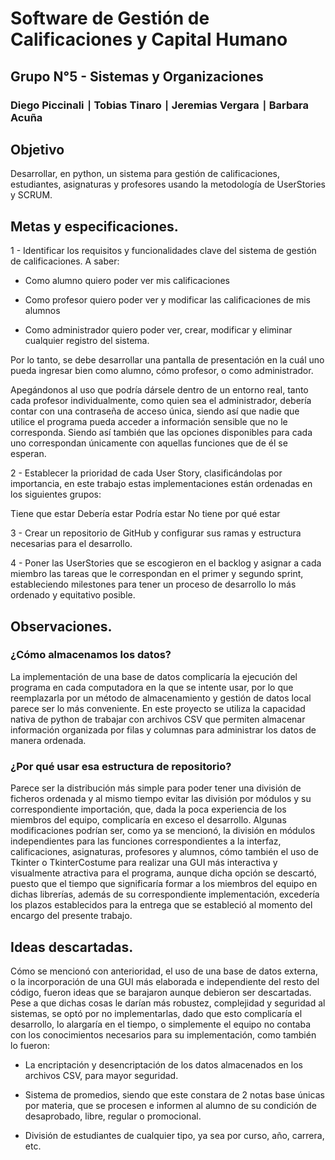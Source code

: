 # Software de Gestión de Calificaciones y Capital Humano
## Grupo N°5 - Sistemas y Organizaciones
### Diego Piccinali ∣ Tobias Tinaro ∣ Jeremias Vergara ∣ Barbara Acuña

## Objetivo

Desarrollar, en python, un sistema para gestión de calificaciones, estudiantes, asignaturas y profesores usando la metodología de UserStories y SCRUM.

## Metas y especificaciones.

1 - Identificar los requisitos y funcionalidades clave del sistema de gestión de calificaciones. A saber:

* Como alumno quiero poder ver mis calificaciones

* Como profesor quiero poder ver y modificar las calificaciones de mis alumnos

* Como administrador quiero poder ver, crear, modificar y eliminar cualquier registro del sistema.

Por lo tanto, se debe desarrollar una pantalla de presentación en la cuál uno pueda ingresar bien como alumno, cómo profesor, o como administrador.

Apegándonos al uso que podría dársele dentro de un entorno real, tanto cada profesor individualmente, como quien sea el administrador, debería contar con una contraseña de acceso única, siendo así que nadie que utilice el programa pueda acceder a información sensible que no le corresponda. Siendo así también que las opciones disponibles para cada uno correspondan únicamente con aquellas funciones que de él se esperan.

2 - Establecer la prioridad de cada User Story, clasificándolas por importancia, en este trabajo estas implementaciones están ordenadas en los siguientes grupos:

Tiene que estar
Debería estar
Podría estar
No tiene por qué estar


3 - Crear un repositorio de GitHub y configurar sus ramas y estructura necesarias para el desarrollo.


4 - Poner las UserStories que se escogieron en el backlog y asignar a cada miembro las tareas que le correspondan en el primer y segundo sprint, estableciendo milestones para tener un proceso de desarrollo lo más ordenado y equitativo posible.

## Observaciones.

### ¿Cómo almacenamos los datos?

La implementación de una base de datos complicaría la ejecución del programa en cada computadora en la que se intente usar, por lo que reemplazarla por un método de almacenamiento y gestión de datos local parece ser lo más conveniente.
En este proyecto se utiliza la capacidad nativa de python de trabajar con archivos CSV que permiten almacenar información organizada por filas y columnas para administrar los datos de manera ordenada.

### ¿Por qué usar esa estructura de repositorio?

Parece ser la distribución más simple para poder tener una división de ficheros ordenada y al mismo tiempo evitar las división por módulos y su correspondiente importación, que, dada la poca experiencia de los miembros del equipo, complicaría en exceso el desarrollo.
Algunas modificaciones podrían ser, como ya se mencionó, la división en módulos independientes para las funciones correspondientes a la interfaz, calificaciones, asignaturas, profesores y alumnos, cómo también el uso de Tkinter o TkinterCostume para realizar una GUI más interactiva y visualmente atractiva para el programa, aunque dicha opción se descartó, puesto que el tiempo que significaría formar a los miembros del equipo en dichas librerías, además de su correspondiente implementación, excedería los plazos establecidos para la entrega que se estableció al momento del encargo del presente trabajo.

## Ideas descartadas.

Cómo se mencionó con anterioridad, el uso de una base de datos externa, o la incorporación de una GUI más elaborada e independiente del resto del código, fueron ideas que se barajaron aunque debieron ser descartadas. Pese a que dichas cosas le darían más robustez, complejidad y seguridad al sistemas, se optó por no implementarlas, dado que esto complicaría el desarrollo, lo alargaría en el tiempo, o simplemente el equipo no contaba con los conocimientos necesarios para su implementación, como también lo fueron:

* La encriptación y desencriptación de los datos almacenados en los archivos CSV, para mayor seguridad.

* Sistema de promedios, siendo que este constara de 2 notas base únicas por materia, que se procesen e informen al alumno de su condición de desaprobado, libre, regular o promocional.

* División de estudiantes de cualquier tipo, ya sea por curso, año, carrera, etc.
